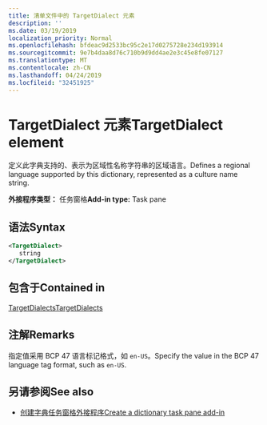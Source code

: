 ```yaml
---
title: 清单文件中的 TargetDialect 元素
description: ''
ms.date: 03/19/2019
localization_priority: Normal
ms.openlocfilehash: bfdeac9d2533bc95c2e17d0275728e234d193914
ms.sourcegitcommit: 9e7b4daa8d76c710b9d9dd4ae2e3c45e8fe07127
ms.translationtype: MT
ms.contentlocale: zh-CN
ms.lasthandoff: 04/24/2019
ms.locfileid: "32451925"
---
```

# <a name="targetdialect-element"></a><span data-ttu-id="62434-102">TargetDialect 元素</span><span class="sxs-lookup"><span data-stu-id="62434-102">TargetDialect element</span></span>

<span data-ttu-id="62434-103">定义此字典支持的、表示为区域性名称字符串的区域语言。</span><span class="sxs-lookup"><span data-stu-id="62434-103">Defines a regional language supported by this dictionary, represented as a culture name string.</span></span>

<span data-ttu-id="62434-104">**外接程序类型：** 任务窗格</span><span class="sxs-lookup"><span data-stu-id="62434-104">**Add-in type:** Task pane</span></span>

## <a name="syntax"></a><span data-ttu-id="62434-105">语法</span><span class="sxs-lookup"><span data-stu-id="62434-105">Syntax</span></span>

```XML
<TargetDialect>
   string 
</TargetDialect>
```

## <a name="contained-in"></a><span data-ttu-id="62434-106">包含于</span><span class="sxs-lookup"><span data-stu-id="62434-106">Contained in</span></span>

[<span data-ttu-id="62434-107">TargetDialects</span><span class="sxs-lookup"><span data-stu-id="62434-107">TargetDialects</span></span>](targetdialects.md)

## <a name="remarks"></a><span data-ttu-id="62434-108">注解</span><span class="sxs-lookup"><span data-stu-id="62434-108">Remarks</span></span>

<span data-ttu-id="62434-109">指定值采用 BCP 47 语言标记格式，如 `en-US`。</span><span class="sxs-lookup"><span data-stu-id="62434-109">Specify the value in the BCP 47 language tag format, such as  `en-US`.</span></span>

## <a name="see-also"></a><span data-ttu-id="62434-110">另请参阅</span><span class="sxs-lookup"><span data-stu-id="62434-110">See also</span></span>

- [<span data-ttu-id="62434-111">创建字典任务窗格外接程序</span><span class="sxs-lookup"><span data-stu-id="62434-111">Create a dictionary task pane add-in</span></span>](/office/dev/add-ins/word/dictionary-task-pane-add-ins)
    
